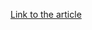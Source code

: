 [Link to the article](https://www.bitdefender.com/en-us/blog/labs/when-stealers-converge-new-variant-of-atomic-stealer-in-the-wild)
